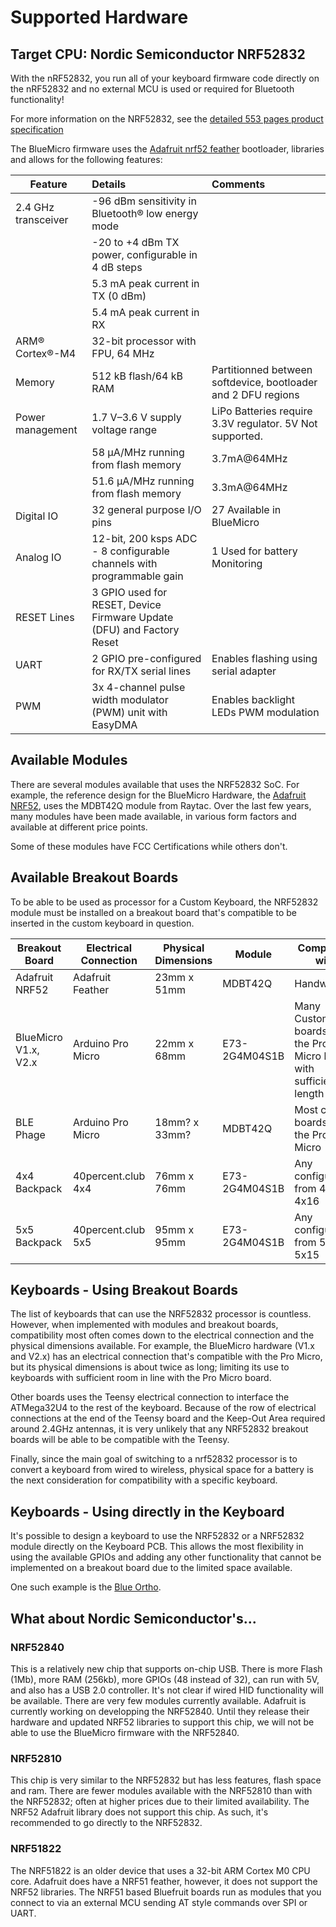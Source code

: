 # Supported Hardware

## Target CPU: Nordic Semiconductor NRF52832

With the nRF52832, you run all of your keyboard firmware code directly on the nRF52832 and no external MCU is used or required for Bluetooth functionality!

For more information on the NRF52832, see the [detailed 553 pages product specification](http://infocenter.nordicsemi.com/pdf/nRF52832_PS_v1.4.pdf)

The BlueMicro firmware uses the [Adafruit nrf52 feather](https://learn.adafruit.com/bluefruit-nrf52-feather-learning-guide/introduction) bootloader, libraries and allows for the following features:

| Feature              | Details                                           | Comments  |
| -------------------- |:------------------------------------------------- |:----- |
| 2.4 GHz transceiver  | -96 dBm sensitivity in Bluetooth® low energy mode |  |
|                      | -20 to +4 dBm TX power, configurable in 4 dB steps  |    |
|                      | 5.3 mA peak current in TX (0 dBm)     |     |
|                      | 5.4 mA peak current in RX             |     |
| ARM® Cortex®-M4      | 32-bit processor with FPU, 64 MHz     |     |
| Memory               | 512 kB flash/64 kB RAM                | Partitionned between softdevice, bootloader and 2 DFU regions |
| Power management     | 1.7 V–3.6 V supply voltage range      | LiPo Batteries require 3.3V regulator. 5V Not supported.  |
|                      | 58 μA/MHz running from flash memory   | 3.7mA@64MHz |
|                      | 51.6 μA/MHz running from flash memory | 3.3mA@64MHz |
| Digital IO           | 32 general purpose I/O pins           | 27 Available in BlueMicro |
| Analog IO            | 12-bit, 200 ksps ADC - 8 configurable channels with programmable gain | 1 Used for battery Monitoring |
| RESET Lines          | 3 GPIO used for RESET, Device Firmware Update (DFU) and Factory Reset |  |
| UART                 | 2 GPIO pre-configured for RX/TX serial lines | Enables flashing using serial adapter |
| PWM                  | 3x 4-channel pulse width modulator (PWM) unit with EasyDMA | Enables backlight LEDs PWM modulation |


## Available Modules

There are several modules available that uses the NRF52832 SoC.
For example, the reference design for the BlueMicro Hardware, the [Adafruit NRF52](https://learn.adafruit.com/bluefruit-nrf52-feather-learning-guide/downloads), uses the MDBT42Q module from Raytac.  Over the last few years, many modules have been made available, in various form factors and available at different price points.

Some of these modules have FCC Certifications while others don't.


## Available Breakout Boards

To be able to be used as processor for a Custom Keyboard, the NRF52832 module must be installed on a breakout board that's compatible to be inserted in the custom keyboard in question.


| Breakout Board       | Electrical Connection | Physical Dimensions    | Module        | Compatible with |
| -------------------- | --------------------- | ---------------------- | ------------- | --------------- |
| Adafruit NRF52       | Adafruit Feather      | 23mm x 51mm            | MDBT42Q       | Handwired       |
| BlueMicro V1.x, V2.x | Arduino Pro Micro     | 22mm x 68mm            | E73-2G4M04S1B | Many Custom boards using the Pro Micro but with sufficient length |
| BLE Phage            | Arduino Pro Micro     | 18mm? x 33mm?          | MDBT42Q       | Most custom boards using the Pro Micro |
| 4x4 Backpack         | 40percent.club 4x4    | 76mm x 76mm            | E73-2G4M04S1B | Any configuration from 4x4 to 4x16 |
| 5x5 Backpack         | 40percent.club 5x5    | 95mm x 95mm            | E73-2G4M04S1B | Any configuration from 5x5 to 5x15 |


## Keyboards - Using Breakout Boards

The list of keyboards that can use the NRF52832 processor is countless.  However, when implemented with modules and breakout boards, compatibility most often comes down to the electrical connection and the physical dimensions available.
For example, the BlueMicro hardware (V1.x and V2.x) has an electrical connection that's compatible with the Pro Micro, but its physical dimensions is about twice as long; limiting its use to keyboards with sufficient room in line with the Pro Micro board.

Other boards uses the Teensy electrical connection to interface the ATMega32U4 to the rest of the keyboard.  Because of the row of electrical connections at the end of the Teensy board and the Keep-Out Area required around 2.4GHz antennas, it is very unlikely that any NRF52832 breakout boards will be able to be compatible with the Teensy.

Finally, since the main goal of switching to a nrf52832 processor is to convert a keyboard from wired to wireless, physical space for a battery is the next consideration for compatibility with a specific keyboard.


## Keyboards - Using directly in the Keyboard

It's possible to design a keyboard to use the NRF52832 or a NRF52832 module directly on the Keyboard PCB.  This allows the most flexibility in using the available GPIOs and adding any other functionality that cannot be implemented on a breakout board due to the limited space available.

One such example is the [Blue Ortho](https://imgur.com/a/p3ZXnPM#wDFujG6).


## What about Nordic Semiconductor's...

### NRF52840

This is a relatively new chip that supports on-chip USB.  There is more Flash (1Mb), more RAM (256kb), more GPIOs (48 instead of 32), can run with 5V, and also has a USB 2.0 controller.  It's not clear if wired HID functionality will be available.  There are very few modules currently available.  Adafruit is currently working on developping the NRF52840.  Until they release their hardware and updated NRF52 libraries to support this chip, we will not be able to use the BlueMicro firmware with the NRF52840.


### NRF52810

This chip is very similar to the NRF52832 but has less features, flash space and ram. There are fewer modules available with the NRF52810 than with the NRF52832; often at higher prices due to their limited availability.  The NRF52 Adafruit library does not support this chip.  As such, it's recommended to go directly to the NRF52832.


### NRF51822

The NRF51822 is an older device that uses a 32-bit ARM Cortex M0 CPU core.  Adafruit does have a NRF51 feather, however, it does not support the NRF52 libraries.  The NRF51 based Bluefruit boards run as modules that you connect to via an external MCU sending AT style commands over SPI or UART. 